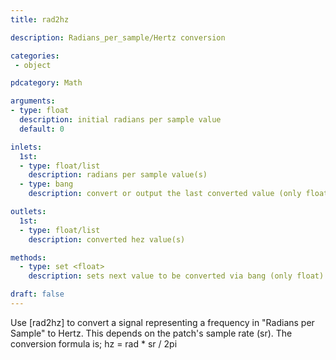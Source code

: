 ```yaml
---
title: rad2hz

description: Radians_per_sample/Hertz conversion

categories:
 - object

pdcategory: Math

arguments:
- type: float
  description: initial radians per sample value
  default: 0

inlets: 
  1st:
  - type: float/list
    description: radians per sample value(s)
  - type: bang
    description: convert or output the last converted value (only float)

outlets:
  1st:
  - type: float/list
    description: converted hez value(s)

methods:
  - type: set <float>
    description: sets next value to be converted via bang (only float)

draft: false
---
```


Use [rad2hz] to convert a signal representing a frequency in "Radians per Sample" to Hertz. This depends on the patch's sample rate (sr). The conversion formula is;
hz = rad * sr / 2pi